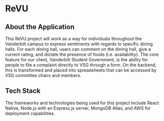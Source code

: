 # ReVU

## About the Application
This ReVU project will work as a way for individuals throughout the Vanderbilt campus to 
express sentiments with regards to specific dining halls. For each dining hall, users can
comment on the dining hall, give a current rating, and dictate the presence of foods (i.e. availability).
The core feature for our client, Vanderbilt Student Government, is the ability for people to file a complaint
directly to VSG through a form. On the backend, this is transformed and placed into spreadsheets
that can be accessed by VSG committee chairs and members.

## Tech Stack
The frameworks and technologies being used for this project include React Native, Node.js with an Express.js server, MongoDB Atlas,
and AWS for deployment capabilities.
